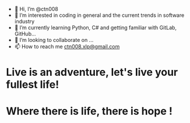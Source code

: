- 👋 Hi, I’m @ctn008
- 👀 I’m interested in coding in general and the current trends in software industry
- 🌱 I’m currently learning Python, C# and getting familiar with GitLab, GitHub...
- 💞️ I’m looking to collaborate on ...
- 📫 How to reach me ctn008.xlp@gmail.com

<!---
ctn008/ctn008 is a ✨ special ✨ repository because its `README.md` (this file) appears on your GitHub profile.
You can click the Preview link to take a look at your changes.
--->
# Live is an adventure, let's live your fullest life! 
# Where there is life, there is hope !      
